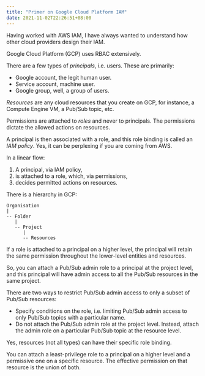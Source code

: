 ```yaml
---
title: "Primer on Google Cloud Platform IAM"
date: 2021-11-02T22:26:51+08:00
---
```

Having worked with AWS IAM, I have always wanted to understand how other cloud providers design their IAM.

Google Cloud Platform (GCP) uses RBAC extensively.

There are a few types of _principals_, i.e. users. These are primarily:

  - Google account, the legit human user.
  - Service account, machine user.
  - Google group, well, a group of users.

_Resources_ are any cloud resources that you create on GCP, for instance, a Compute Engine VM, a Pub/Sub topic, etc.

Permissions are attached to _roles_ and never to principals. The permissions dictate the allowed actions on resources.

A principal is then associated with a role, and this role binding is called an _IAM policy_. Yes, it can be perplexing if you are coming from AWS.

In a linear flow:

  1. A principal, via IAM policy,
  2. is attached to a role, which, via permissions,
  3. decides permitted actions on resources.

There is a hierarchy in GCP:

```
Organisation
|
-- Folder
   |
   -- Project
      |
      -- Resources
```

If a role is attached to a principal on a higher level, the principal will retain the same permission throughout the lower-level entities and resources.

So, you can attach a Pub/Sub admin role to a principal at the project level, and this principal will have admin access to all the Pub/Sub resources in the same project.

There are two ways to restrict Pub/Sub admin access to only a subset of Pub/Sub resources:

  - Specify conditions on the role, i.e. limiting Pub/Sub admin access to only Pub/Sub topics with a particular name.
  - Do not attach the Pub/Sub admin role at the project level. Instead, attach the admin role on a particular Pub/Sub topic at the resource level.

Yes, resources (not all types) can have their specific role binding.

You can attach a least-privilege role to a principal on a higher level and a permissive one on a specific resource. The effective permission on that resource is the union of both.
